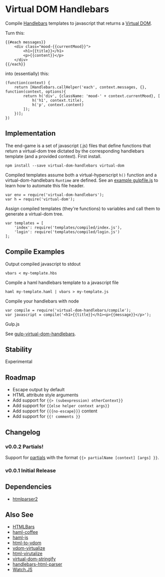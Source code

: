 # Virtual DOM Handlebars

Compile [Handlebars](http://handlebarsjs.com/) templates to javascript that returns a [Virtual DOM](https://github.com/Matt-Esch/virtual-dom).

Turn this:

	{{#each messages}}
		<div class="mood-{{currentMood}}">
			<h1>{{title}}</h1>
			<p>{{content}}</p>
		</div>
	{{/each}}

into (essentially) this:

	(function(context) {
		return [Handlebars.callHelper('each', context.messages, {}, function(context, options){
			return h('div', {className: 'mood-' + context.currentMood}, [
				h('h1', context.title),
				h('p', context.content)
			]);
		})];
	})


## Implementation

The end-game is a set of javascript (.js) files that define functions that return a virtual-dom tree
dictated by the corresponding handlebars template (and a provided context). First install.

	npm install --save virtual-dom-handlebars virtual-dom

Compiled templates assume both a virtual-hyperscript `h()` function and a virtual-dom-handlebars `Runtime`
are defined. See an [example gulpfile.js](https://github.com/jchook/gulp-virtual-dom-handlebars) to learn how
to automate this file header.

	var env = require('virtual-dom-handlebars');
	var h = require('virtual-dom');

Assign compiled templates (they're functions) to variables and call them to generate a virtual-dom tree.

	var templates = [
		'index': require('templates/compiled/index.js'),
		'login': require('templates/compiled/login.js')
	];


## Compile Examples

Output compiled javascript to stdout

	vbars < my-template.hbs

Compile a haml handlebars template to a javascript file

	haml my-template.haml | vbars > my-template.js

Compile your handlebars with node

	var compile = require('virtual-dom-handlebars/compile');
	var javascript = compile('<h1>{{title}}</h1><p>{{message}}</p>');

Gulp.js

See [gulp-virtual-dom-handlebars](https://github.com/jchook/gulp-virtual-dom-handlebars).


## Stability

Experimental


## Roadmap

* Escape output by default
* HTML attribute style arguments
* Add support for `{{> (subexpression) otherContext}}`
* Add support for `{{else helper context args}}`
* Add support for `{{{no-escape}}}` content
* Add support for `{{! comments }}`


## Changelog

### v0.0.2 Partials!

Support for [partials](http://handlebarsjs.com/partials.html) with the format `{{> partialName [context] [args] }}`.


### v0.0.1 Initial Release


## Dependencies

* [htmlparser2](https://github.com/fb55/htmlparser2)

## Also See

* [HTMLBars](https://github.com/tildeio/htmlbars)
* [haml-coffee](https://github.com/netzpirat/haml-coffee)
* [haml-js](https://github.com/creationix/haml-js)
* [html-to-vdom](https://github.com/TimBeyer/html-to-vdom)
* [vdom-virtualize](https://github.com/marcelklehr/vdom-virtualize)
* [html-virutalize](https://github.com/alexmingoia/html-virtualize)
* [virtual-dom-stringify](https://github.com/alexmingoia/virtual-dom-stringify)
* [handlebars-html-parser](https://github.com/stevenvachon/handlebars-html-parser)
* [Watch.JS](https://github.com/melanke/Watch.JS)
